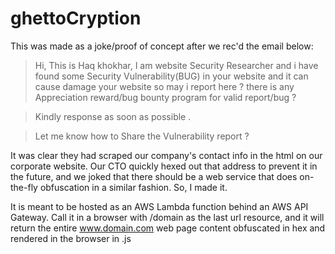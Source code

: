 # ghettoCryption

This was made as a joke/proof of concept after we rec'd the email below:

> Hi, This is Haq khokhar, I am website Security Researcher and i have found some Security Vulnerability(BUG) in your website and it can cause damage your website  so may i report here ? there is any Appreciation reward/bug bounty program for valid report/bug ?

> Kindly response as soon as possible .

> Let me know how to Share the Vulnerability report ?

It was clear they had scraped our company's contact info in the html on our corporate website.  Our CTO quickly hexed out that address to prevent it in the future, and we joked that there should be a web service that does on-the-fly obfuscation in a similar fashion.  So, I made it.

It is meant to be hosted as an AWS Lambda function behind an AWS API Gateway.  Call it in a browser with /domain as the last url resource, and it will return the entire www.domain.com web page content obfuscated in hex and rendered in the browser in .js  
